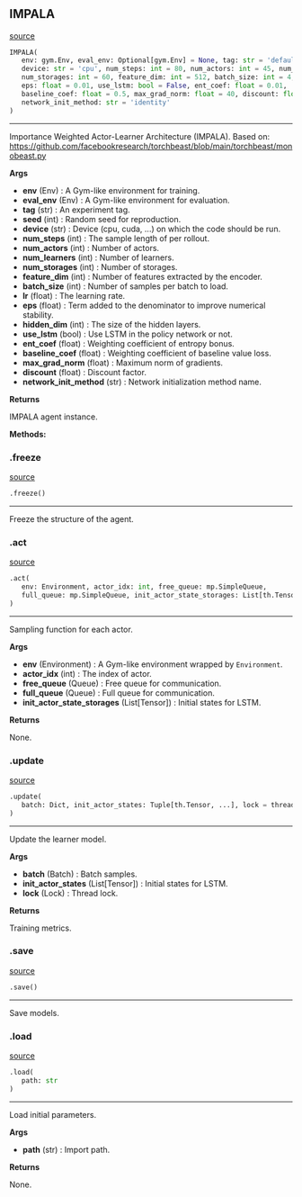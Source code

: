 #


## IMPALA
[source](https://github.com/RLE-Foundation/rllte/blob/main/rllte/xploit/agent/impala.py/#L88)
```python 
IMPALA(
   env: gym.Env, eval_env: Optional[gym.Env] = None, tag: str = 'default', seed: int = 1,
   device: str = 'cpu', num_steps: int = 80, num_actors: int = 45, num_learners: int = 4,
   num_storages: int = 60, feature_dim: int = 512, batch_size: int = 4, lr: float = 0.0004,
   eps: float = 0.01, use_lstm: bool = False, ent_coef: float = 0.01,
   baseline_coef: float = 0.5, max_grad_norm: float = 40, discount: float = 0.99,
   network_init_method: str = 'identity'
)
```


---
Importance Weighted Actor-Learner Architecture (IMPALA).
Based on: https://github.com/facebookresearch/torchbeast/blob/main/torchbeast/monobeast.py


**Args**

* **env** (Env) : A Gym-like environment for training.
* **eval_env** (Env) : A Gym-like environment for evaluation.
* **tag** (str) : An experiment tag.
* **seed** (int) : Random seed for reproduction.
* **device** (str) : Device (cpu, cuda, ...) on which the code should be run.
* **num_steps** (int) : The sample length of per rollout.
* **num_actors** (int) : Number of actors.
* **num_learners** (int) : Number of learners.
* **num_storages** (int) : Number of storages.
* **feature_dim** (int) : Number of features extracted by the encoder.
* **batch_size** (int) : Number of samples per batch to load.
* **lr** (float) : The learning rate.
* **eps** (float) : Term added to the denominator to improve numerical stability.
* **hidden_dim** (int) : The size of the hidden layers.
* **use_lstm** (bool) : Use LSTM in the policy network or not.
* **ent_coef** (float) : Weighting coefficient of entropy bonus.
* **baseline_coef** (float) : Weighting coefficient of baseline value loss.
* **max_grad_norm** (float) : Maximum norm of gradients.
* **discount** (float) : Discount factor.
* **network_init_method** (str) : Network initialization method name.



**Returns**

IMPALA agent instance.


**Methods:**


### .freeze
[source](https://github.com/RLE-Foundation/rllte/blob/main/rllte/xploit/agent/impala.py/#L163)
```python
.freeze()
```

---
Freeze the structure of the agent.

### .act
[source](https://github.com/RLE-Foundation/rllte/blob/main/rllte/xploit/agent/impala.py/#L187)
```python
.act(
   env: Environment, actor_idx: int, free_queue: mp.SimpleQueue,
   full_queue: mp.SimpleQueue, init_actor_state_storages: List[th.Tensor]
)
```

---
Sampling function for each actor.


**Args**

* **env** (Environment) : A Gym-like environment wrapped by `Environment`.
* **actor_idx** (int) : The index of actor.
* **free_queue** (Queue) : Free queue for communication.
* **full_queue** (Queue) : Full queue for communication.
* **init_actor_state_storages** (List[Tensor]) : Initial states for LSTM.


**Returns**

None.

### .update
[source](https://github.com/RLE-Foundation/rllte/blob/main/rllte/xploit/agent/impala.py/#L247)
```python
.update(
   batch: Dict, init_actor_states: Tuple[th.Tensor, ...], lock = threading.Lock()
)
```

---
Update the learner model.


**Args**

* **batch** (Batch) : Batch samples.
* **init_actor_states** (List[Tensor]) : Initial states for LSTM.
* **lock** (Lock) : Thread lock.


**Returns**

Training metrics.

### .save
[source](https://github.com/RLE-Foundation/rllte/blob/main/rllte/xploit/agent/impala.py/#L308)
```python
.save()
```

---
Save models.

### .load
[source](https://github.com/RLE-Foundation/rllte/blob/main/rllte/xploit/agent/impala.py/#L316)
```python
.load(
   path: str
)
```

---
Load initial parameters.


**Args**

* **path** (str) : Import path.


**Returns**

None.
